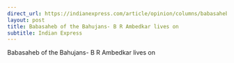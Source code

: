 ```yaml
---
direct_url: https://indianexpress.com/article/opinion/columns/babasaheb-of-the-bahujans-ambedkar-lives-on-8309792/
layout: post
title: Babasaheb of the Bahujans- B R Ambedkar lives on
subtitle: Indian Express
---
```


Babasaheb of the Bahujans- B R Ambedkar lives on
